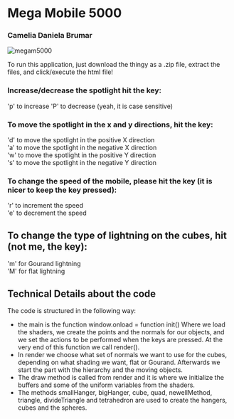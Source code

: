 # Mega Mobile 5000
### Camelia Daniela Brumar

![megam5000](https://i.imgur.com/xcMZBaD.png)

To run this application, just download the thingy as a .zip file, extract the files, and click/execute the html file!
### Increase/decrease the spotlight hit the key:
  'p' to increase
  'P' to decrease (yeah, it is case sensitive)

### To move the spotlight in the x and y directions, hit the key:
  'd' to move the spotlight in the positive X direction <br>
  'a' to move the spotlight in the negative X direction <br>
  'w' to move the spotlight in the positive Y direction <br>
  's' to move the spotlight in the negative Y direction <br>

### To change the speed of the mobile, please hit the key (it is nicer to keep the key pressed):
  'r' to increment the speed <br>
  'e' to decrement the speed

## To change the type of lightning on the cubes, hit (not me, the key):
  'm' for Gourand lightning <br>
  'M' for flat lightning

## Technical Details about the code
The code is structured in the following way:
- the main is the function
    window.onload = function init()
  Where we load the shaders, we create the points and the normals for our objects, and we set the actions to be performed when the keys are pressed.
  At the very end of this function we call render().
- In render we choose what set of normals we want to use for the cubes, depending on what shading we want, flat or Gourand.
  Afterwards we start the part with the hierarchy and the moving objects.
- The draw method is called from render and it is where we initialize the buffers and some of the uniform variables from the shaders.
- The methods smallHanger, bigHanger, cube, quad, newellMethod, triangle, divideTriangle and tetrahedron are used to create the hangers, cubes and the spheres.
